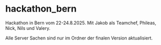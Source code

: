 # hackathon_bern
Hackathon in Bern vom 22-24.8.2025. Mit Jakob als Teamchef, Phileas, Nick, Nils und Valery.

Alle Server Sachen sind nur im Ordner der finalen Version aktualisiert.
